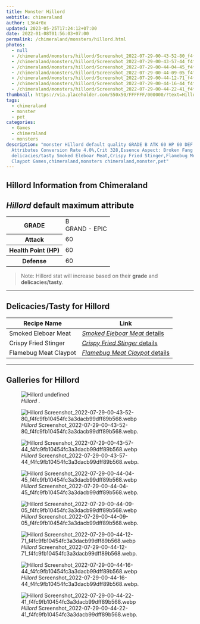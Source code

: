 ```yaml
---
title: Monster Hillord
webtitle: chimeraland
author: L3n4r0x
updated: 2023-05-25T17:24:12+07:00
date: 2022-01-08T01:56:03+07:00
permalink: /chimeraland/monsters/hillord.html
photos:
  - null
  - /chimeraland/monsters/hillord/Screenshot_2022-07-29-00-43-52-80_f4fc9fb10454fc3a3dacb99dff89b568.webp
  - /chimeraland/monsters/hillord/Screenshot_2022-07-29-00-43-57-44_f4fc9fb10454fc3a3dacb99dff89b568.webp
  - /chimeraland/monsters/hillord/Screenshot_2022-07-29-00-44-04-45_f4fc9fb10454fc3a3dacb99dff89b568.webp
  - /chimeraland/monsters/hillord/Screenshot_2022-07-29-00-44-09-05_f4fc9fb10454fc3a3dacb99dff89b568.webp
  - /chimeraland/monsters/hillord/Screenshot_2022-07-29-00-44-12-71_f4fc9fb10454fc3a3dacb99dff89b568.webp
  - /chimeraland/monsters/hillord/Screenshot_2022-07-29-00-44-16-44_f4fc9fb10454fc3a3dacb99dff89b568.webp
  - /chimeraland/monsters/hillord/Screenshot_2022-07-29-00-44-22-41_f4fc9fb10454fc3a3dacb99dff89b568.webp
thumbnail: https://via.placeholder.com/550x50/FFFFFF/000000/?text=Hillord
tags:
  - chimeraland
  - monster
  - pet
categories:
  - Games
  - chimeraland
  - monsters
description: "monster Hillord default quality GRADE B ATK 60 HP 60 DEF 60
  Attributes Conversion Rate 4.0%,Crit 328,Essence Aspect: Broken Fang
  delicacies/tasty Smoked Eleboar Meat,Crispy Fried Stinger,Flamebug Meat
  Claypot Games,chimeraland,monsters chimeraland,monster,pet"
---
```


<link
  rel="stylesheet"
  href="https://rawcdn.githack.com/dimaslanjaka/Web-Manajemen/870a349/css/bootstrap-5-3-0-alpha3-wrapper.css"
/>
<section id="bootstrap-wrapper">
  <div data-bs-theme="dark">
    <h2>Hillord Information from Chimeraland</h2>
    <h2 id="attribute"><i>Hillord</i> default maximum attribute</h2>
    <div class="row">
      <div class="col mb-2">
        <div class="card">
          <div class="card-body">
            <table>
              <tr>
                <th>GRADE</th>
                <td>B <br /><span class="text-purple">GRAND - EPIC</span></td>
              </tr>
              <tr>
                <th>Attack</th>
                <td>60</td>
              </tr>
              <tr>
                <th>Health Point (HP)</th>
                <td>60</td>
              </tr>
              <tr>
                <th>Defense</th>
                <td>60</td>
              </tr>
            </table>
          </div>
        </div>
      </div>
    </div>
    <blockquote class="bd-callout bd-callout-warning">
      Note: Hillord stat will increase based on their <b>grade</b> and
      <b>delicacies/tasty</b>.
    </blockquote>
    <hr />
    <h2 id="delicacies">Delicacies/Tasty for Hillord</h2>
    <div class="card">
      <div class="card-body">
        <div class="table-responsive">
          <table class="table table-striped">
            <thead>
              <tr>
                <th>Recipe Name</th>
                <th>Link</th>
              </tr>
            </thead>
            <tbody>
              <tr>
                <td>Smoked Eleboar Meat</td>
                <td>
                  <a
                    href="#"
                    class="text-primary"
                    title="Click here to view recipe Smoked Eleboar Meat details"
                    ><i>Smoked Eleboar Meat</i> details</a
                  >
                </td>
              </tr>
              <tr>
                <td>Crispy Fried Stinger</td>
                <td>
                  <a
                    href="#"
                    class="text-primary"
                    title="Click here to view recipe Crispy Fried Stinger details"
                    ><i>Crispy Fried Stinger</i> details</a
                  >
                </td>
              </tr>
              <tr>
                <td>Flamebug Meat Claypot</td>
                <td>
                  <a
                    href="https://www.webmanajemen.com/chimeraland/recipes/flamebug-meat-claypot.html"
                    class="text-primary"
                    title="Click here to view recipe Flamebug Meat Claypot details"
                    ><i>Flamebug Meat Claypot</i> details</a
                  >
                </td>
              </tr>
            </tbody>
          </table>
        </div>
      </div>
    </div>
    <hr />
    <div id="gallery">
      <h2>Galleries for Hillord</h2>
      <div class="row">
        <div class="col-lg-6 col-12">
          <figure>
            <img
              src="https://www.webmanajemen.com/undefined"
              alt="Hillord undefined"
            />
            <figcaption style="word-wrap: break-word">
              <i>Hillord</i> .
            </figcaption>
          </figure>
        </div>
        <div class="col-lg-6 col-12">
          <figure>
            <img
              src="https://www.webmanajemen.com/chimeraland/monsters/hillord/Screenshot_2022-07-29-00-43-52-80_f4fc9fb10454fc3a3dacb99dff89b568.webp"
              alt="Hillord Screenshot_2022-07-29-00-43-52-80_f4fc9fb10454fc3a3dacb99dff89b568.webp"
            />
            <figcaption style="word-wrap: break-word">
              <i>Hillord</i>
              Screenshot_2022-07-29-00-43-52-80_f4fc9fb10454fc3a3dacb99dff89b568.webp.
            </figcaption>
          </figure>
        </div>
        <div class="col-lg-6 col-12">
          <figure>
            <img
              src="https://www.webmanajemen.com/chimeraland/monsters/hillord/Screenshot_2022-07-29-00-43-57-44_f4fc9fb10454fc3a3dacb99dff89b568.webp"
              alt="Hillord Screenshot_2022-07-29-00-43-57-44_f4fc9fb10454fc3a3dacb99dff89b568.webp"
            />
            <figcaption style="word-wrap: break-word">
              <i>Hillord</i>
              Screenshot_2022-07-29-00-43-57-44_f4fc9fb10454fc3a3dacb99dff89b568.webp.
            </figcaption>
          </figure>
        </div>
        <div class="col-lg-6 col-12">
          <figure>
            <img
              src="https://www.webmanajemen.com/chimeraland/monsters/hillord/Screenshot_2022-07-29-00-44-04-45_f4fc9fb10454fc3a3dacb99dff89b568.webp"
              alt="Hillord Screenshot_2022-07-29-00-44-04-45_f4fc9fb10454fc3a3dacb99dff89b568.webp"
            />
            <figcaption style="word-wrap: break-word">
              <i>Hillord</i>
              Screenshot_2022-07-29-00-44-04-45_f4fc9fb10454fc3a3dacb99dff89b568.webp.
            </figcaption>
          </figure>
        </div>
        <div class="col-lg-6 col-12">
          <figure>
            <img
              src="https://www.webmanajemen.com/chimeraland/monsters/hillord/Screenshot_2022-07-29-00-44-09-05_f4fc9fb10454fc3a3dacb99dff89b568.webp"
              alt="Hillord Screenshot_2022-07-29-00-44-09-05_f4fc9fb10454fc3a3dacb99dff89b568.webp"
            />
            <figcaption style="word-wrap: break-word">
              <i>Hillord</i>
              Screenshot_2022-07-29-00-44-09-05_f4fc9fb10454fc3a3dacb99dff89b568.webp.
            </figcaption>
          </figure>
        </div>
        <div class="col-lg-6 col-12">
          <figure>
            <img
              src="https://www.webmanajemen.com/chimeraland/monsters/hillord/Screenshot_2022-07-29-00-44-12-71_f4fc9fb10454fc3a3dacb99dff89b568.webp"
              alt="Hillord Screenshot_2022-07-29-00-44-12-71_f4fc9fb10454fc3a3dacb99dff89b568.webp"
            />
            <figcaption style="word-wrap: break-word">
              <i>Hillord</i>
              Screenshot_2022-07-29-00-44-12-71_f4fc9fb10454fc3a3dacb99dff89b568.webp.
            </figcaption>
          </figure>
        </div>
        <div class="col-lg-6 col-12">
          <figure>
            <img
              src="https://www.webmanajemen.com/chimeraland/monsters/hillord/Screenshot_2022-07-29-00-44-16-44_f4fc9fb10454fc3a3dacb99dff89b568.webp"
              alt="Hillord Screenshot_2022-07-29-00-44-16-44_f4fc9fb10454fc3a3dacb99dff89b568.webp"
            />
            <figcaption style="word-wrap: break-word">
              <i>Hillord</i>
              Screenshot_2022-07-29-00-44-16-44_f4fc9fb10454fc3a3dacb99dff89b568.webp.
            </figcaption>
          </figure>
        </div>
        <div class="col-lg-6 col-12">
          <figure>
            <img
              src="https://www.webmanajemen.com/chimeraland/monsters/hillord/Screenshot_2022-07-29-00-44-22-41_f4fc9fb10454fc3a3dacb99dff89b568.webp"
              alt="Hillord Screenshot_2022-07-29-00-44-22-41_f4fc9fb10454fc3a3dacb99dff89b568.webp"
            />
            <figcaption style="word-wrap: break-word">
              <i>Hillord</i>
              Screenshot_2022-07-29-00-44-22-41_f4fc9fb10454fc3a3dacb99dff89b568.webp.
            </figcaption>
          </figure>
        </div>
      </div>
    </div>
  </div>
</section>